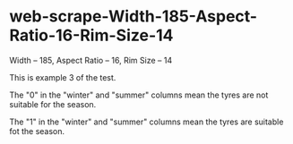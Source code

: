 # web-scrape-Width-185-Aspect-Ratio-16-Rim-Size-14
Width – 185, Aspect Ratio – 16, Rim Size – 14

This is example 3 of the test.

The "0" in the "winter" and "summer" columns mean the tyres are not suitable for the season.

The "1" in the "winter" and "summer" columns mean the tyres are suitable fot the season.
